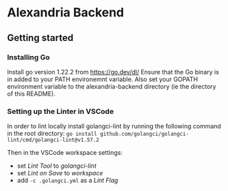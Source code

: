 # Alexandria Backend



## Getting started

### Installing Go
Install go version 1.22.2 from https://go.dev/dl/
Ensure that the Go binary is in added to your PATH environemnt variable. Also set your GOPATH environment variable to the alexandria-backend directory (ie the directory of this README).

### Setting up the Linter in VSCode
In order to lint locally install golangci-lint by running the following command in the root directory:
```go install github.com/golangci/golangci-lint/cmd/golangci-lint@v1.57.2```

Then in the VSCode workspace settings:
 - set *Lint Tool* to *golangci-lint*
 - set *Lint on Save* to *workspace*
 - add ```-c .golangci.yml``` as a *Lint Flag*
